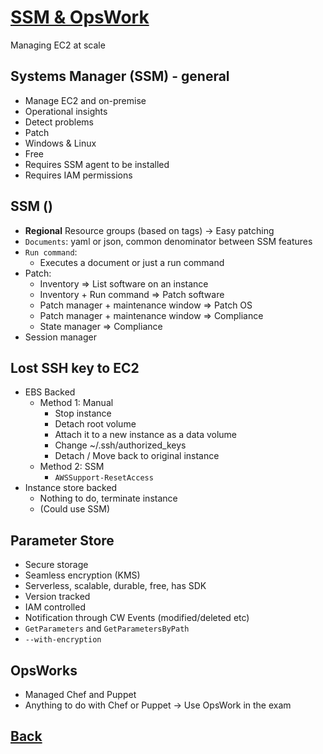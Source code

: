 # [SSM & OpsWork](../README.md)

Managing EC2 at scale

## Systems Manager (SSM) - general

* Manage EC2 and on-premise
* Operational insights
* Detect problems
* Patch
* Windows & Linux
* Free
* Requires SSM agent to be installed
* Requires IAM permissions 

## SSM ()

* __Regional__ Resource groups (based on tags) -> Easy patching
* `Documents`: yaml or json, common denominator between SSM features
* `Run command`:
	* Executes a document or just a run command
* Patch:
	* Inventory                          => List software on an instance
	* Inventory + Run command            => Patch software
	* Patch manager + maintenance window => Patch OS
	* Patch manager + maintenance window => Compliance
	* State manager                      => Compliance
* Session manager

## Lost SSH key to EC2

* EBS Backed
	* Method 1: Manual
		* Stop instance
		* Detach root volume
		* Attach it to a new instance as a data volume
		* Change ~/.ssh/authorized_keys
		* Detach / Move back to original instance
	* Method 2: SSM
		* `AWSSupport-ResetAccess`
* Instance store backed
	* Nothing to do, terminate instance
	* (Could use SSM)

## Parameter Store

* Secure storage
* Seamless encryption (KMS)
* Serverless, scalable, durable, free, has SDK
* Version tracked
* IAM controlled
* Notification through CW Events (modified/deleted etc)
* `GetParameters` and `GetParametersByPath`
* `--with-encryption`

## OpsWorks

* Managed Chef and Puppet
* Anything to do with Chef or Puppet -> Use OpsWork in the exam

## [Back](../README.md)
